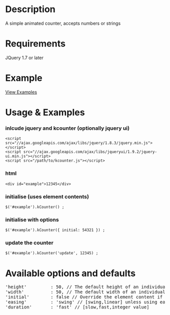 # Description

A simple animated counter, accepts numbers or strings

# Requirements

<p>JQuery 1.7 or later</p>

# Example
[View Examples](http://kCounter.kudoslabs.co.uk)

# Usage & Examples

### inlcude jquery and kcounter (optionally jquery ui)
    <script src="//ajax.googleapis.com/ajax/libs/jquery/1.8.3/jquery.min.js"></script>
    <script src="//ajax.googleapis.com/ajax/libs/jqueryui/1.9.2/jquery-ui.min.js"></script>
    <script src="/path/to/kcounter.js"></script>

### html
`<div id="example">12345</div>`

### initialise (uses element contents)
`$('#example').kCounter() ;`

### initialise with options
`$('#example').kCounter({ initial: 54321 }) ;`
    
### update the counter
`$('#example').kCounter('update', 12345) ;`


# Available options and defaults
<pre>
'height'         : 50, // The default height of an individual counter
'width'          : 50, // The default width of an individual counter
'initial'        : false // Override the element content if desired,
'easing'		 : 'swing' // [swing,linear] unless using easing plugin (Jquery UI)
'duration'       : 'fast' // [slow,fast,integer value]
</pre>
